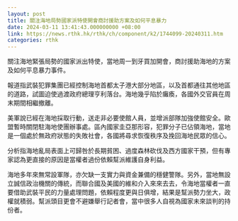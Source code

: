 ```yaml
---
layout: post
title: 關注海地局勢國家派特使開會商討援助方案及如何平息暴力
date: 2024-03-11 13:41:43.000000000 +08:00
link: https://news.rthk.hk/rthk/ch/component/k2/1744099-20240311.htm
categories: rthk
---
```


關注海地緊張局勢的國家派出特使，當地周一到牙買加開會，商討援助海地的方案及如何平息暴力事件。

報道指武裝犯罪集團已經控制海地首都太子港大部分地區，以及首都通往其他地區的道路，試圖迫使過渡政府總理亨利落台。海地幾乎陷於癱瘓，各國外交官員在周末期間相繼撤離。

美軍說已經在海地採取行動，送走非必要使館人員，並增派部隊加強使館安全。歐盟暫時關閉駐海地使團辦事處。區內國家圭亞那形容，犯罪分子已佔領海地，當地是一個處於無政府狀態的失敗社會，各國將尋求恢復秩序及挽回海地民眾的信心。

分析指海地亂局表面上可歸咎於長期貧困、過度森林砍伐及西方國家干預，但有專家認為更直接的原因是當權者過份依賴幫派維護自身利益。

海地多年來無常設軍隊，亦欠缺一支實力與資金兼備的穩健警隊。另外，當地無設立誠信政治機關的傳統，而聯合國及美國的維和介入來來去去，令海地當權者一直要借助武裝平民的力量處理問題，依賴程度更與日俱增，結果是幫派勢力坐大，政權就積弱。幫派頭目更會不避嫌舉行記者會，當中很多人自視為國家未來談判的持份者。

